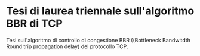 # Tesi di laurea triennale sull'algoritmo BBR di TCP
Tesi sull'algoritmo di controllo di congestione BBR ((Bottleneck Bandwitdth Round trip propagation delay) del protocollo TCP.
